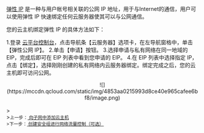 
<a href="http://tce.fsphere.cn/doc/product/213/1941" target="_blank">弹性 IP</a> 是一种与用户帐号相关联的公网 IP 地址，用于与Internet的通信，用户可以使用弹性 IP 快速绑定任何云服务器使其可以与公网通信。

您的云主机绑定弹性 IP 的具体方法如下：

1.登录 <a href="http://console.tce.fsphere.cn/" target="_blank">云平台控制台</a>，点击导航条【云服务器】选项卡，在左导航窗格中，单击【弹性公网 IP】。
2.单击【申请】按钮。
3.选择申请与私有网络在同一地域的 EIP，完成后即可在 EIP 列表中看到您申请的 EIP。
4.在 EIP 列表中选择指定 IP，点击【绑定】，选择刚刚创建的私有网络内云服务器绑定。绑定完成之后，您的云主机即可访问公网。
<div style="text-align:center">
![](https://mccdn.qcloud.com/static/img/4853aa0215993d8ce40e965cafee6bf8/image.png)

</div>
<br>
><footer>
><small>上一步：<a href="http://tce.fsphere.cn/document/product/215/8116" target="_blank"> 向子网中添加云主机</a><br>
>下一步：<a href="http://tce.fsphere.cn/document/product/215/8117" target="_blank"> 创建安全组进行网络流量控制（可选）</a></small>
</footer>
